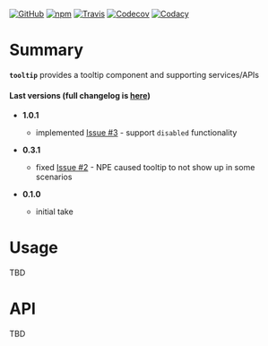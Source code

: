 [![GitHub](https://img.shields.io/github/license/gullerya/tooltip.svg)](https://github.com/gullerya/tooltip)
[![npm](https://img.shields.io/npm/v/@gullerya/tooltip.svg?label=npm%20@gullerya/tooltip)](https://www.npmjs.com/package/@gullerya/tooltip)
[![Travis](https://travis-ci.org/gullerya/tooltip.svg?branch=master)](https://travis-ci.org/gullerya/tooltip)
[![Codecov](https://img.shields.io/codecov/c/github/gullerya/tooltip/master.svg)](https://codecov.io/gh/gullerya/tooltip/branch/master)
[![Codacy](https://img.shields.io/codacy/grade/b65fedb3a16b4873b6448b9cc3f5b2ac.svg?logo=codacy)](https://www.codacy.com/app/gullerya/tooltip)

# Summary

__`tooltip`__ provides a tooltip component and supporting services/APIs

#### Last versions (full changelog is [here](https://github.com/gullerya/tooltip/blob/master/docs/changelog.md))

* __1.0.1__
  * implemented [Issue #3](https://github.com/gullerya/tooltip/issues/2) - support `disabled` functionality

* __0.3.1__
  * fixed [Issue #2](https://github.com/gullerya/tooltip/issues/2) - NPE caused tooltip to not show up in some scenarios

* __0.1.0__
  * initial take

# Usage

TBD

# API

TBD